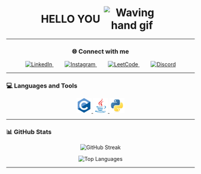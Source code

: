 <h1 align="center" style="display: flex; justify-content: center; align-items: center; gap: 10px;">
  HELLO YOU 
  <img src="https://media4.giphy.com/media/v1.Y2lkPTc5MGI3NjExamttaHFzdnNvdHBwemhvNThiNmd2ejk5cmRkNzJvdmViZDJiYjNkNSZlcD12MV9pbnRlcm5hbF9naWZfYnlfaWQmY3Q9Zw/ZkFJdwctdeoZq/giphy.gif" width="150" alt="Waving hand gif" style="vertical-align: middle;">
</h1>


---
<h3 align="center">🌐 Connect with me</h3>

<p align="center">
  <a href="https://linkedin.com/in/mohithkotian" target="_blank" style="margin: 0 15px;">
    <img src="https://raw.githubusercontent.com/rahuldkjain/github-profile-readme-generator/master/src/images/icons/Social/linked-in-alt.svg" alt="LinkedIn" width="45" height="35" style="transition: transform 0.3s;" onmouseover="this.style.transform='scale(1.2)'" onmouseout="this.style.transform='scale(1)'"/>
  </a>
  <a href="https://instagram.com/mohithkotiann" target="_blank" style="margin: 0 15px;">
    <img src="https://raw.githubusercontent.com/rahuldkjain/github-profile-readme-generator/master/src/images/icons/Social/instagram.svg" alt="Instagram" width="45" height="35" style="transition: transform 0.3s;" onmouseover="this.style.transform='scale(1.2)'" onmouseout="this.style.transform='scale(1)'"/>
  </a>
  <a href="https://leetcode.com/mohithkotian" target="_blank" style="margin: 0 15px;">
    <img src="https://raw.githubusercontent.com/rahuldkjain/github-profile-readme-generator/master/src/images/icons/Social/leet-code.svg" alt="LeetCode" width="45" height="35" style="transition: transform 0.3s;" onmouseover="this.style.transform='scale(1.2)'" onmouseout="this.style.transform='scale(1)'"/>
  </a>
  <a href="https://discord.gg/mohith1454" target="_blank" style="margin: 0 15px;">
    <img src="https://raw.githubusercontent.com/rahuldkjain/github-profile-readme-generator/master/src/images/icons/Social/discord.svg" alt="Discord" width="45" height="35" style="transition: transform 0.3s;" onmouseover="this.style.transform='scale(1.2)'" onmouseout="this.style.transform='scale(1)'"/>
  </a>
</p>


---

### 💻 Languages and Tools

<p align="center">
  <a href="https://www.cprogramming.com/" target="_blank" rel="noreferrer">
    <img src="https://raw.githubusercontent.com/devicons/devicon/master/icons/c/c-original.svg" alt="C" width="40" height="40"/>
  </a>
  <a href="https://www.java.com" target="_blank" rel="noreferrer">
    <img src="https://raw.githubusercontent.com/devicons/devicon/master/icons/java/java-original.svg" alt="Java" width="40" height="40"/>
  </a>
  <a href="https://www.python.org" target="_blank" rel="noreferrer">
    <img src="https://raw.githubusercontent.com/devicons/devicon/master/icons/python/python-original.svg" alt="Python" width="40" height="40"/>
  </a>
</p>

---

### 📊 GitHub Stats

<p align="center">
  <img src="https://github-readme-streak-stats.herokuapp.com/?user=mohithkotian&theme=dark&hide_border=false" alt="GitHub Streak"/>
</p>

<p align="center">
  <img src="https://github-readme-stats.vercel.app/api/top-langs/?username=mohithkotian&theme=dark&hide_border=false&layout=compact" alt="Top Languages"/>
</p>

---
